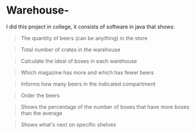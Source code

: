 # Warehouse-

I did this project in college, it consists of software in java that shows:

 >The quantity of beers (can be anything) in the store
 
 >Total number of crates in the warehouse
 
 >Calculate the ideal of boxes in each warehouse
 
 >Which magazine has more and which has fewer beers
 
 >Informs how many beers in the indicated compartment
 
 >Order the beers
 
 >Shows the percentage of the number of boxes that have more boxes than the average
 
 >Shows what's next on specific shelves
